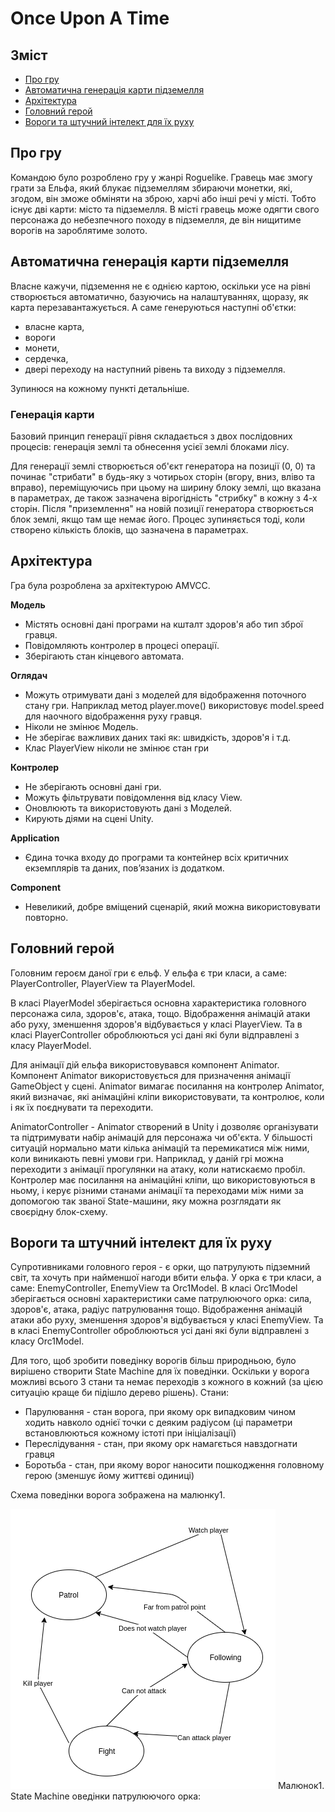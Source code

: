 
# Once Upon A Time

## Зміст
<!--ts-->
   * [Про гру](#про-гру)
   * [Автоматична генерація карти підземелля](#автоматична-генерація-карти-підземелля)
   * [Архітектура](#архітектура)
   * [Головний герой](#головний-герой)
   * [Вороги та штучний інтелект для їх руху](#вороги-та-штучний-інтелект-для-їх-противника)
<!--te-->

## Про гру
Командою було розроблено гру у жанрі Roguelike. Гравець має змогу грати за Ельфа, який блукає підземеллям збираючи монетки, які, згодом, він зможе обміняти на зброю, харчі або інші речі у місті. Тобто існує дві карти: місто та підземелля. В місті гравець може одягти свого персонажа до небезпечного походу в підземелля, де він нищитиме ворогів на зароблятиме золото.

## Автоматична генерація карти підземелля
Власне кажучи, підземення не є однією картою, оскільки усе на рівні створюється автоматично, базуючись на налаштуваннях, щоразу, як карта перезавантажується. А саме генеруються наступні об'єтки:
* власне карта,
* вороги
* монети,
* сердечка,
* двері переходу на наступний рівень та виходу з підземелля.

Зупинюся на кожному пункті детальніше.
### Генерація карти
Базовий принцип генерації рівня складається з двох послідовних процесів: генерація землі та обнесення усієї землі блоками лісу.

Для генерації землі створюється об'єкт генератора на позиції (0, 0) та починає "стрибати" в будь-яку з чотирьох сторін (вгору, вниз, вліво та вправо), переміщуючись при цьому на ширину блоку землі, що вказана в параметрах, де також зазначена вірогідність "стрибку" в кожну з 4-х сторін. Після "приземлення" на новій позиції генератора створюється блок землі, якщо там ще немає його. Процес зупиняється тоді, коли створено кількість блоків, що зазначена в параметрах.

## Архітектура
Гра була розроблена за архітектурою AMVCC.

**Модель**
* Містять основні дані програми на кшталт здоров'я або тип зброї гравця. 
* Повідомляють контролер в процесі операції.
* Зберігають стан кінцевого автомата.

**Оглядач**
* Можуть отримувати дані з моделей для відображення поточного стану гри. Наприклад метод player.move() використовує model.speed для наочного відображення руху гравця.
* Ніколи не змінює Модель.
* Не зберігає важливих даних такі як: швидкість, здоров'я і т.д.
* Клас PlayerView ніколи не змінює стан гри

**Контролер**
* Не зберігають основні дані гри.
* Можуть фільтрувати повідомлення від класу View.
* Оновлюють та використовують дані з Моделей.
* Кирують діями на сцені Unity.

**Application**
* Єдина точка входу до програми та контейнер всіх критичних екземплярів та даних, пов’язаних із додатком.

**Component**
* Невеликий, добре вміщений сценарій, який можна використовувати повторно.

## Головний герой
Головним героєм даної гри є ельф. 
У ельфа є три класи, а саме: PlayerController, PlayerView та PlayerModel.

В класі PlayerModel зберігається основна характеристика головного персонажа сила, здоров'є, атака, тощо. Відображення анімацій атаки або руху, зменшення здоров'я відбувається у класі PlayerView. Та в класі PlayerController оброблюються усі дані які були відправлені з класу PlayerModel.

Для анімації дій ельфа використовувався компонент Animator. Компонент Animator використовується для призначення анімації GameObject у сцені. Animator вимагає посилання на контролер Animator, який визначає, які анімаційні кліпи використовувати, та контролює, коли і як їх поєднувати та переходити. 

AnimatorController - Animator створений в Unity і дозволяє організувати та підтримувати набір анімацій для персонажа чи об'єкта. У більшості ситуацій нормально мати кілька анімацій та перемикатися між ними, коли виникають певні умови гри. Наприклад, у даній грі можна переходити з анімації прогулянки на атаку, коли натискаємо пробіл. Контролер має посилання на анімаційні кліпи, що використовуються в ньому, і керує різними станами анімації та переходами між ними за допомогою так званої State-машини, яку можна розглядати як своєрідну блок-схему.

## Вороги та штучний інтелект для їх руху
Супротивниками головного героя - є орки, що патрулують підземний світ, та хочуть при найменшої нагоди вбити ельфа. 
У орка є три класи, а саме: EnemyController, EnemyView та Orc1Model.
В класі Orc1Model зберігається основні характеристики саме патрулюючого орка: сила, здоров'є, атака, радіус патрулювання тощо. Відображення анімацій атаки або руху, зменшення здоров'я відбувається у класі EnemyView. Та в класі EnemyController оброблюються усі дані які були відправлені з класу Orc1Model.

Для того, щоб зробити поведінку ворогів більш природньою, було вирішено створити State Machine для їх поведінки. Оскільки у ворога можливі всього 3 стани та немає переходів з кожного в кожний (за цією ситуацію краще би підішло дерево рішень). Стани:

- Парулювання - стан ворога, при якому орк випадковим чином ходить навколо однієї точки с деяким радіусом (ці параметри встановлюються кожному істоті при ініціалізації)
- Переслідування - стан, при якому орк намагється навздогнати гравця
- Боротьба - стан, при якому ворог наносити пошкодження головному герою (зменшує йому життєві одиниці)

Схема поведінки ворога зображена на малюнку1.

![Orc1 State Machine](https://github.com/kushkamisha/OnceUponATime/blob/master/Documents/Orc1StateMachine.png)
Малюнок1. State Machine оведінки патрулюючого орка:
 
  

